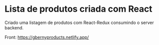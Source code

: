 # Lista de produtos criada com React 

Criado uma listagem de produtos com React-Redux consumindo o server backend.

Front: https://gbernyproducts.netlify.app/
